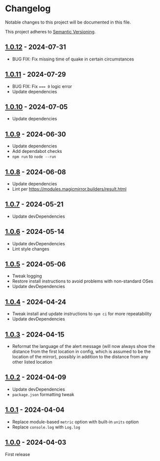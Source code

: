 # Changelog

Notable changes to this project will be documented in this file.

This project adheres to [Semantic Versioning](https://semver.org/spec/v2.0.0.html).

## [1.0.12](https://github.com/dathbe/MMM-EarthquakeAlerts/compare/v1.0.11...v1.0.12) - 2024-07-31

- BUG FIX: Fix missing time of quake in certain circumstances

## [1.0.11](https://github.com/dathbe/MMM-EarthquakeAlerts/compare/v1.0.10...v1.0.11) - 2024-07-29

- BUG FIX: Fix `=== 0` logic error
- Update dependencies

## [1.0.10](https://github.com/dathbe/MMM-EarthquakeAlerts/compare/v1.0.9...v1.0.10) - 2024-07-05

- Update dependencies

## [1.0.9](https://github.com/dathbe/MMM-EarthquakeAlerts/compare/v1.0.8...v1.0.9) - 2024-06-30

- Update dependencies
- Add dependabot checks
- `npm run` to `node --run`

## [1.0.8](https://github.com/dathbe/MMM-EarthquakeAlerts/compare/v1.0.7...v1.0.8) - 2024-06-08

- Update dependencies
- Lint per https://modules.magicmirror.builders/result.html

## [1.0.7](https://github.com/dathbe/MMM-EarthquakeAlerts/compare/v1.0.6...v1.0.7) - 2024-05-21

- Update devDependencies

## [1.0.6](https://github.com/dathbe/MMM-EarthquakeAlerts/compare/v1.0.5...v1.0.6) - 2024-05-14

- Update devDependencies
- Lint style changes

## [1.0.5](https://github.com/dathbe/MMM-EarthquakeAlerts/compare/v1.0.4...v1.0.5) - 2024-05-06

- Tweak logging
- Restore install instructions to avoid problems with non-standard OSes
- Update devDependencies

## [1.0.4](https://github.com/dathbe/MMM-EarthquakeAlerts/compare/v1.0.3...v1.0.4) - 2024-04-24

- Tweak install and update instructions to `npm ci` for more repeatability
- Update devDependencies

## [1.0.3](https://github.com/dathbe/MMM-EarthquakeAlerts/compare/v1.0.2...v1.0.3) - 2024-04-15

- Reformat the language of the alert message (will now always show the distance from the first location in config, which is assumed to be the location of the mirror), possibly in addition to the distance from any other listed location

## [1.0.2](https://github.com/dathbe/MMM-EarthquakeAlerts/compare/v1.0.1...v1.0.2) - 2024-04-09

- Update devDependencies
- `package.json` formatting tweak

## [1.0.1](https://github.com/dathbe/MMM-EarthquakeAlerts/compare/v1.0.0...v1.0.1) - 2024-04-04

- Replace module-based `metric` option with built-in `units` option
- Replace `console.log` with `Log.log`

## [1.0.0](https://github.com/dathbe/MMM-EarthquakeAlerts/releases/tag/v1.0.0) - 2024-04-03

First release
